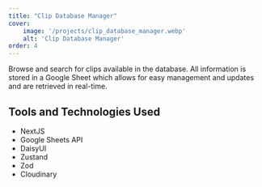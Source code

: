 ```yaml
---
title: "Clip Database Manager"
cover:
    image: '/projects/clip_database_manager.webp'
    alt: 'Clip Database Manager'
order: 4
---
```

Browse and search for clips available in the database. All information is stored in a Google Sheet which allows for easy management and updates and are retrieved in real-time.

## Tools and Technologies Used

-   NextJS
-   Google Sheets API
-   DaisyUI
-   Zustand
-   Zod
-   Cloudinary
